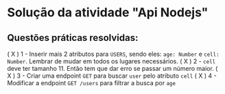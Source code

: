 # Solução da atividade "Api Nodejs"

## Questões práticas resolvidas:

 ( X ) 1 - Inserir mais 2 atributos para `USERS`, sendo eles: `age: Number` e `cell: Number`. Lembrar de mudar em todos os lugares necessários.
 ( X ) 2 - `cell` deve ter tamanho 11. Então tem que dar erro se passar um número maior.
 ( X ) 3 - Criar uma endpoint `GET` para buscar `user` pelo atributo `cell`
 ( X ) 4 - Modificar a endpoint `GET /users` para filtrar a busca por `age`
